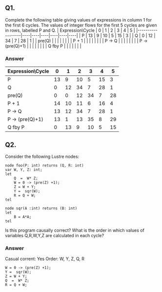 ## Q1. 
Complete the following table giving values of expressions in column 1 for the first 6 cycles. The values of integer flows for the first 5 cycles are given in rows, labelled P and Q.
| Expression\Cycle | 0  | 1  | 2  | 3  | 4  | 5  |
|------------------|----|----|----|----|----|----|
| P                | 13 | 9  | 10 | 5  | 15 | 3  |
| Q                | 0  | 12 | 34 | 7  | 28 | 1  |
| pre(Q)           |    |    |    |    |    |    |
| P + 1            |    |    |    |    |    |    |
| P -> Q           |    |    |    |    |    |    |
| P -> (pre(Q)+1)  |    |    |    |    |    |    |
| Q fby P          |    |    |    |    |    |    |
### Answer
| Expression\Cycle | 0  | 1  | 2  | 3  | 4  | 5  |
|------------------|----|----|----|----|----|----|
| P                | 13 | 9  | 10 | 5  | 15 | 3  |
| Q                | 0  | 12 | 34 | 7  | 28 | 1  |
| pre(Q)           | 0  | 0  | 12 | 34 |  7 | 28 |
| P + 1            | 14 | 10 | 11 | 6  | 16 |  4 |
| P -> Q           | 13 | 12 | 34 | 7  | 28 |  1 |
| P -> (pre(Q)+1)  | 13 | 1  | 13 | 35 |  8 | 29 |
| Q fby P          |  0 | 13 | 9  | 10 | 5  | 15 |

## Q2.
Consider the following Lustre nodes:
```lustre
node foo(P: int) returns (Q, R: int)
var W, Y, Z: int;
let
    Q  =  W* Z;
    W = 0 -> (pre(Z) +1);
    Z = W + Y;
    Y =  sqr(W);
    R = Q + W;
tel
```
```lustre
node sqr(A :int) returns (B: int)
let
    B = A*A;
tel
```
Is this program causally correct? What is the order in which values of variables Q,R,W,Y,Z are calculated in each cycle?
### Answer
Casual corrent: Yes
Order:
W, Y, Z, Q, R
```
W = 0 -> (pre(Z) +1);
Y =  sqr(W);
Z = W + Y;
Q  =  W* Z;
R = Q + W;
```
